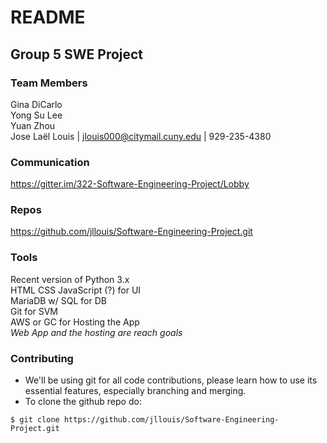 # README #

## Group 5 SWE Project ##

### Team Members ###
Gina DiCarlo  
Yong Su Lee  
Yuan Zhou  
Jose Laël Louis | jlouis000@citymail.cuny.edu | 929-235-4380  

### Communication ###
https://gitter.im/322-Software-Engineering-Project/Lobby  

### Repos ###
https://github.com/jllouis/Software-Engineering-Project.git  

### Tools ###
Recent version of Python 3.x  
HTML CSS JavaScript (?) for UI  
MariaDB w/ SQL for DB  
Git for SVM  
AWS or GC for Hosting the App  
*Web App and the hosting are reach goals*  

### Contributing ###
- We'll be using git for all code contributions, please learn how to use its 
essential features, especially branching and merging.
- To clone the github repo do:  
```
$ git clone https://github.com/jllouis/Software-Engineering-Project.git
```
